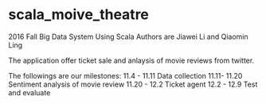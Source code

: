 # scala_moive_theatre
2016 Fall Big Data System Using Scala
Authors are Jiawei Li and Qiaomin Ling

The application offer ticket sale and anlaysis of movie reviews from twitter.

The followings are our milestones:
11.4 -  11.11 	 Data collection
11.11- 11.20 	 Sentiment analysis of movie review 
11.20 - 12.2 	 Ticket agent
12.2 - 12.9 	 Test and evaluate
